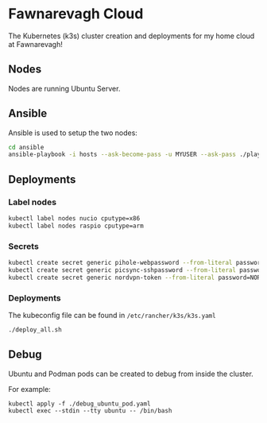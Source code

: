 # Fawnarevagh Cloud

The Kubernetes (k3s) cluster creation and deployments for my home cloud at Fawnarevagh!

## Nodes
Nodes are running Ubuntu Server.

## Ansible

Ansible is used to setup the two nodes:
```bash
cd ansible
ansible-playbook -i hosts --ask-become-pass -u MYUSER --ask-pass ./playbook.yml
```

## Deployments

### Label nodes

```bash
kubectl label nodes nucio cputype=x86
kubectl label nodes raspio cputype=arm
```

### Secrets

```bash
kubectl create secret generic pihole-webpassword --from-literal password=PIHOLEPASSWORD
kubectl create secret generic picsync-sshpassword --from-literal password=SSHPASSWORD
kubectl create secret generic nordvpn-token --from-literal password=NORDVPNTOKEN
```

### Deployments

The kubeconfig file can be found in `/etc/rancher/k3s/k3s.yaml`

```bash
./deploy_all.sh
```

## Debug

Ubuntu and Podman pods can be created to debug from inside the cluster.

For example:

```
kubectl apply -f ./debug_ubuntu_pod.yaml
kubectl exec --stdin --tty ubuntu -- /bin/bash
```
